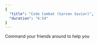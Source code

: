 ```yaml
---
{
  "title": "Code Combat (Sarven Savior)",
  "duration": "6:54"
}
---
```


Command your friends around to help you
